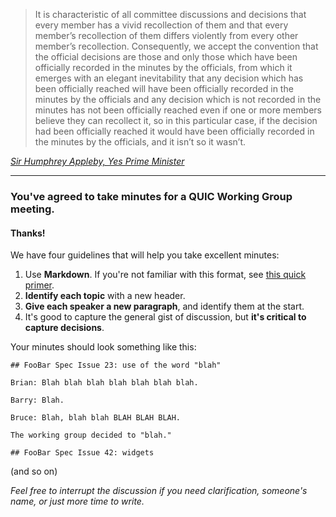 > It is characteristic of all committee discussions and decisions that every member has a vivid recollection of them and that every member’s recollection of them differs violently from every other member’s recollection. Consequently, we accept the convention that the official decisions are those and only those which have been officially recorded in the minutes by the officials, from which it emerges with an elegant inevitability that any decision which has been officially reached will have been officially recorded in the minutes by the officials and any decision which is not recorded in the minutes has not been officially reached even if one or more members believe they can recollect it, so in this particular case, if the decision had been officially reached it would have been officially recorded in the minutes by the officials, and it isn’t so it wasn’t.

_[Sir Humphrey Appleby, Yes Prime Minister](https://youtu.be/85fx0LrSMsE?t=1m55s)_

---

### You've agreed to take minutes for a QUIC Working Group meeting.

#### Thanks!

We have four guidelines that will help you take excellent minutes:

1. Use **Markdown**. If you're not familiar with this format, see [this quick primer](https://help.github.com/articles/markdown-basics/).
2. **Identify each topic** with a new header.
3. **Give each speaker a new paragraph**, and identify them at the start.
4. It's good to capture the general gist of discussion, but **it's critical to capture decisions**.

Your minutes should look something like this:

    ## FooBar Spec Issue 23: use of the word "blah"
    
    Brian: Blah blah blah blah blah blah blah.
    
    Barry: Blah.
    
    Bruce: Blah, blah blah BLAH BLAH BLAH.
    
    The working group decided to "blah."
    
    ## FooBar Spec Issue 42: widgets

(and so on)

_Feel free to interrupt the discussion if you need clarification, someone's name, or just more time to write._
